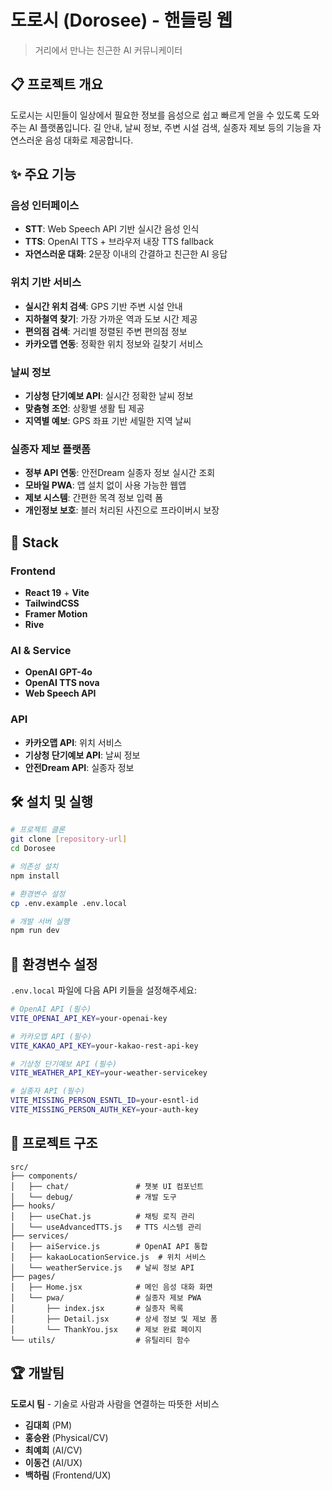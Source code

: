 # 도로시 (Dorosee) - 핸들링 웹

> 거리에서 만나는 친근한 AI 커뮤니케이터

## 📋 프로젝트 개요

도로시는 시민들이 일상에서 필요한 정보를 음성으로 쉽고 빠르게 얻을 수 있도록 도와주는 AI 플랫폼입니다. 
길 안내, 날씨 정보, 주변 시설 검색, 실종자 제보 등의 기능을 자연스러운 음성 대화로 제공합니다.

## ✨ 주요 기능

### 음성 인터페이스
- **STT**: Web Speech API 기반 실시간 음성 인식
- **TTS**: OpenAI TTS + 브라우저 내장 TTS fallback
- **자연스러운 대화**: 2문장 이내의 간결하고 친근한 AI 응답

### 위치 기반 서비스
- **실시간 위치 검색**: GPS 기반 주변 시설 안내
- **지하철역 찾기**: 가장 가까운 역과 도보 시간 제공
- **편의점 검색**: 거리별 정렬된 주변 편의점 정보
- **카카오맵 연동**: 정확한 위치 정보와 길찾기 서비스

### 날씨 정보
- **기상청 단기예보 API**: 실시간 정확한 날씨 정보
- **맞춤형 조언**: 상황별 생활 팁 제공
- **지역별 예보**: GPS 좌표 기반 세밀한 지역 날씨

### 실종자 제보 플랫폼
- **정부 API 연동**: 안전Dream 실종자 정보 실시간 조회
- **모바일 PWA**: 앱 설치 없이 사용 가능한 웹앱
- **제보 시스템**: 간편한 목격 정보 입력 폼
- **개인정보 보호**: 블러 처리된 사진으로 프라이버시 보장

## 🚀 Stack

### Frontend
- **React 19** + **Vite**
- **TailwindCSS**
- **Framer Motion**
- **Rive**

### AI & Service
- **OpenAI GPT-4o**
- **OpenAI TTS nova**
- **Web Speech API**

### API
- **카카오맵 API**: 위치 서비스
- **기상청 단기예보 API**: 날씨 정보
- **안전Dream API**: 실종자 정보


## 🛠️ 설치 및 실행

```bash
# 프로젝트 클론
git clone [repository-url]
cd Dorosee

# 의존성 설치
npm install

# 환경변수 설정
cp .env.example .env.local

# 개발 서버 실행
npm run dev
```

## 🔑 환경변수 설정

`.env.local` 파일에 다음 API 키들을 설정해주세요:

```bash
# OpenAI API (필수)
VITE_OPENAI_API_KEY=your-openai-key

# 카카오맵 API (필수)
VITE_KAKAO_API_KEY=your-kakao-rest-api-key

# 기상청 단기예보 API (필수)
VITE_WEATHER_API_KEY=your-weather-servicekey

# 실종자 API (필수)
VITE_MISSING_PERSON_ESNTL_ID=your-esntl-id
VITE_MISSING_PERSON_AUTH_KEY=your-auth-key
```

## 📁 프로젝트 구조

```
src/
├── components/
│   ├── chat/               # 챗봇 UI 컴포넌트
│   └── debug/              # 개발 도구
├── hooks/
│   ├── useChat.js          # 채팅 로직 관리
│   └── useAdvancedTTS.js   # TTS 시스템 관리
├── services/
│   ├── aiService.js        # OpenAI API 통합
│   ├── kakaoLocationService.js  # 위치 서비스
│   └── weatherService.js   # 날씨 정보 API
├── pages/
│   ├── Home.jsx            # 메인 음성 대화 화면
│   └── pwa/                # 실종자 제보 PWA
│       ├── index.jsx       # 실종자 목록
│       ├── Detail.jsx      # 상세 정보 및 제보 폼
│       └── ThankYou.jsx    # 제보 완료 페이지
└── utils/                  # 유틸리티 함수
```


## 🏆 개발팀

**도로시 팀** - 기술로 사람과 사람을 연결하는 따뜻한 서비스

- **김대희** (PM)
- **홍승완** (Physical/CV)
- **최예희** (AI/CV)
- **이동건** (AI/UX)
- **백하림** (Frontend/UX)
